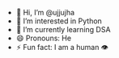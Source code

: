 - 👋 Hi, I’m @ujjujha
- 👀 I’m interested in Python
- 🌱 I’m currently learning DSA
- 😄 Pronouns: He
- ⚡ Fun fact: I am a human 👁️

<!---
ujjujha/ujjujha is a ✨ special ✨ repository because its `README.md` (this file) appears on your GitHub profile.
You can click the Preview link to take a look at your changes.
--->
